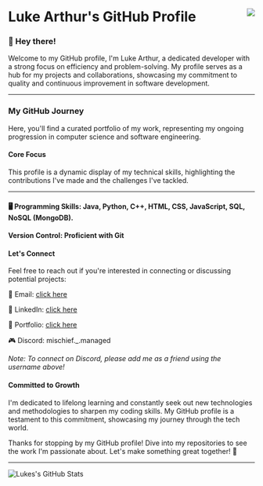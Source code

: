 # Luke Arthur's GitHub Profile  <img align="right" src="https://komarev.com/ghpvc/?username=Luke-Arthur&show_icons=true&color=blue">

### 👋 Hey there!
Welcome to my GitHub profile, I'm Luke Arthur, a dedicated developer with a strong focus on efficiency and problem-solving. My profile serves as a hub for my projects and collaborations, showcasing my commitment to quality and continuous improvement in software development.

***

### My GitHub Journey
 
Here, you'll find a curated portfolio of my work, representing my ongoing progression in computer science and software engineering.

#### Core Focus
This profile is a dynamic display of my technical skills, highlighting the contributions I've made and the challenges I've tackled.

***

#### 🖥️ Programming Skills: Java, Python, C++, HTML, CSS, JavaScript, SQL, NoSQL (MongoDB).

#### Version Control: Proficient with Git

#### Let's Connect
Feel free to reach out if you're interested in connecting or discussing potential projects:

📧 Email: [click here](mailto:lm678@uowmail.edu.au)  

💼 LinkedIn:  [click here](https://www.linkedin.com/in/lukemoorhouse/)

🔗 Portfolio: [click here](https://https://www.lukedevhub.tech/)

🎮 Discord: mischief._.managed

*Note: To connect on Discord, please add me as a friend using the username above!*

#### Committed to Growth  
I'm dedicated to lifelong learning and constantly seek out new technologies and methodologies to sharpen my coding skills. My GitHub profile is a testament to this commitment, showcasing my journey through the tech world.

Thanks for stopping by my GitHub profile! Dive into my repositories to see the work I'm passionate about. Let's make something great together! 🚀
***

![Lukes's GitHub Stats](https://github-readme-stats.vercel.app/api?username=Luke-Arthur&show_icons=true&theme=dark)
